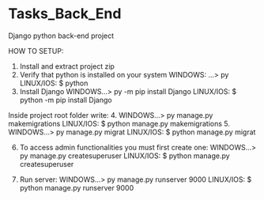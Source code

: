 # Tasks_Back_End
Django python back-end project

HOW TO SETUP:
1. Install and extract project zip
2. Verify that python is installed on your system
  WINDOWS: ...\> py
  LINUX/IOS: $ python
3. Install Django
  WINDOWS...\> py -m pip install Django
  LINUX/IOS: $ python -m pip install Django
  
Inside project root folder write:
4. WINDOWS...\> py manage.py makemigrations
   LINUX/IOS: $ python manage.py makemigrations
5. WINDOWS...\> py manage.py migrat
   LINUX/IOS: $ python manage.py migrat
   
6. To access admin functionalities you must first create one:
   WINDOWS...\> py manage.py createsuperuser
   LINUX/IOS: $ python manage.py createsuperuser
   
7. Run server:
   WINDOWS...\> py manage.py runserver 9000
   LINUX/IOS: $ python manage.py runserver 9000

